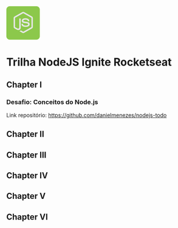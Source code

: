 
<img src="node-js.svg"/>

# Trilha NodeJS Ignite Rocketseat 



## Chapter I

### Desafio: Conceitos do Node.js
Link repositório: https://github.com/danielmenezes/nodejs-todo

## Chapter II

## Chapter III

## Chapter IV

## Chapter V

## Chapter VI
